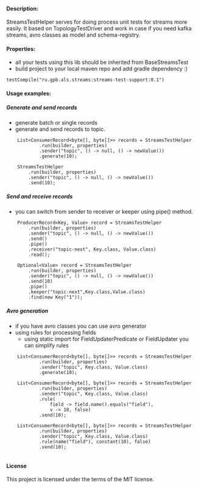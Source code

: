 #### Description:
StreamsTestHelper serves for doing process unit tests for streams more easily.
It based on TopologyTestDriver and 
work in case if you need kafka streams, avro classes as model and schema-registry.

#### Properties:
* all your tests using this lib should be inherited from BaseStreamsTest
* build project to your local maven repo and add gradle dependency :)
```
testCompile("ru.gpb.als.streams:streams-test-support:0.1")
```
#### Usage examples:
  
##### Generate and send records
* generate batch or single records
* generate and send records to topic.
   
```
    List<ConsumerRecord<byte[], byte[]>> records = StreamsTestHelper
            .run(builder, properties)
            .sender("topic", () -> null, () -> newValue())
            .generate(10);
     
    StreamsTestHelper
        .run(builder, properties)
        .sender("topic", () -> null, () -> newValue())
        .send(10);       
```

##### Send and receive records
* you can switch from sender to receiver or keeper using pipe() method.

```        
    ProducerRecord<Key, Value> record = StreamsTestHelper
        .run(builder, properties)
        .sender("topic", () -> null, () -> newValue())
        .send()
        .pipe()
        .receiver("topic-next", Key.class, Value.class)
        .read();        
           
    Optional<Value> record = StreamsTestHelper
        .run(builder, properties)
        .sender("topic", () -> null, () -> newValue())
        .send(10)
        .pipe()
        .keeper("topic-next",Key.class,Value.class)
        .find(new Key("1")); 
```

##### Avro generation
* if you have avro classes you can use avro generator
* using rules for processing fields 
  * using static import for FieldUpdaterPredicate or FieldUpdater you can simplify rules
  
```        
    List<ConsumerRecord<byte[], byte[]>> records = StreamsTestHelper
            .run(builder, properties)
            .sender("topic", Key.class, Value.class)
            .generate(10);
            
    List<ConsumerRecord<byte[], byte[]>> records = StreamsTestHelper
            .run(builder, properties)
            .sender("topic", Key.class, Value.class)
            .rule(
                field -> field.name().equals("field"), 
                v -> 10, false) 
            .send(10); 
  
    List<ConsumerRecord<byte[], byte[]>> records = StreamsTestHelper
            .run(builder, properties)
            .sender("topic", Key.class, Value.class)
            .rule(name("field"), constant(10), false) 
            .send(10);                    
                                             
```

#### License
This project is licensed under the terms of the MIT license.
